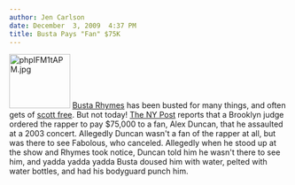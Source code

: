```yaml
---
author: Jen Carlson
date: December  3, 2009  4:37 PM
title: Busta Pays "Fan" $75K
---
```


<p><span class="mt-enclosure mt-enclosure-image" style="display: inline;"> <img alt="phpIFM1tAPM.jpg" src="https://web.archive.org/web/20110811141810im_/http://gothamist.com/attachments/arts_jen/phpIFM1tAPM.jpg" width="110" height="98" class="image-right"> </span><a href="https://web.archive.org/web/20110811141810/http://gothamist.com/tags/bustarhymes">Busta Rhymes</a> has been busted for many things, and often gets of <a href="https://web.archive.org/web/20110811141810/http://gothamist.com/2008/01/24/busta_rhymes_do.php">scott free</a>. But not today! <a href="https://web.archive.org/web/20110811141810/http://www.nypost.com/p/news/local/brooklyn/busta_fined_for_fan_assault_hzaq1jj4lxauqfulTytkuI">The NY Post</a> reports that a Brooklyn judge ordered the rapper to pay $75,000 to a fan, Alex Duncan, that he assaulted at a 2003 concert. Allegedly Duncan wasn&apos;t a fan of the rapper at all, but was there to see Fabolous, who canceled. Allegedly when he stood up at the show and Rhymes took notice, Duncan told him he wasn&apos;t there to see him, and yadda yadda yadda Busta doused him with water, pelted with water bottles, and had his bodyguard punch him.</p>